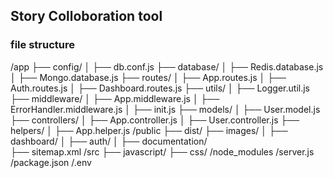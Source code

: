 ## Story Colloboration tool

### file structure

/app
├── config/
│   ├── db.conf.js
├── database/
│   ├── Redis.database.js
│   ├── Mongo.database.js
├── routes/
│   ├── App.routes.js
│   ├── Auth.routes.js
│   ├── Dashboard.routes.js
├── utils/
│   ├── Logger.util.js
├── middleware/
│   ├── App.middleware.js
│   ├── ErrorHandler.middleware.js
│   ├── init.js
├── models/
│   ├── User.model.js
├── controllers/
│   ├── App.controller.js
│   ├── User.controller.js
├── helpers/
│   ├── App.helper.js
/public
├── dist/
├── images/
│   ├── dashboard/
│   ├── auth/
│   ├── documentation/      
├── sitemap.xml
/src
├── javascript/
├── css/
/node_modules
/server.js
/package.json
/.env